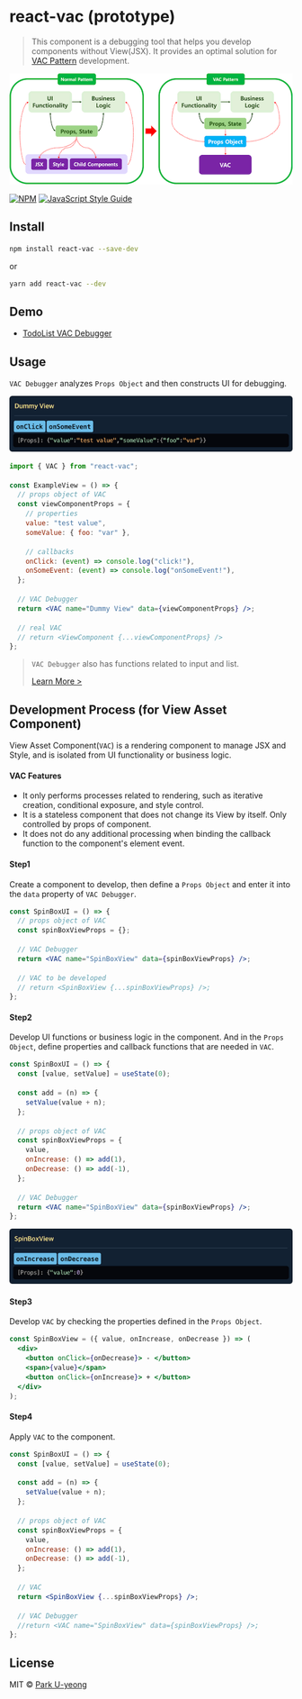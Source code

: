 # react-vac (prototype)

> This component is a debugging tool that helps you develop components without View(JSX). It provides an optimal solution for [VAC Pattern](#development-process-for-view-asset-component) development.

![vac pattern](./docs/readme_assets/vac_pattern_s1.png?raw=true)

[![NPM](https://img.shields.io/npm/v/react-vac.svg)](https://www.npmjs.com/package/react-vac) [![JavaScript Style Guide](https://img.shields.io/badge/code_style-standard-brightgreen.svg)](https://standardjs.com)

## Install

```bash
npm install react-vac --save-dev
```

or

```bash
yarn add react-vac --dev
```

## Demo

- [TodoList VAC Debugger](https://coxcore.github.io/react-vac/demo/todo/vac/)

## Usage

`VAC Debugger` analyzes `Props Object` and then constructs UI for debugging.

![basic usage](./docs/readme_assets/example_vac_basic_s2.png?raw=true)

```jsx
import { VAC } from "react-vac";

const ExampleView = () => {
  // props object of VAC
  const viewComponentProps = {
    // properties
    value: "test value",
    someValue: { foo: "var" },

    // callbacks
    onClick: (event) => console.log("click!"),
    onSomeEvent: (event) => console.log("onSomeEvent!"),
  };

  // VAC Debugger
  return <VAC name="Dummy View" data={viewComponentProps} />;

  // real VAC
  // return <ViewComponent {...viewComponentProps} />
};
```

> `VAC Debugger` also has functions related to input and list.
>
> [Learn More >](./docs/VAC_USAGE.md)

## Development Process (for View Asset Component)

View Asset Component(`VAC`) is a rendering component to manage JSX and Style, and is isolated from UI functionality or business logic.

#### VAC Features

- It only performs processes related to rendering, such as iterative creation, conditional exposure, and style control.
- It is a stateless component that does not change its View by itself. Only controlled by props of component.
- It does not do any additional processing when binding the callback function to the component's element event.

#### Step1

Create a component to develop, then define a `Props Object` and enter it into the `data` property of `VAC Debugger`.

```jsx
const SpinBoxUI = () => {
  // props object of VAC
  const spinBoxViewProps = {};

  // VAC Debugger
  return <VAC name="SpinBoxView" data={spinBoxViewProps} />;

  // VAC to be developed
  // return <SpinBoxView {...spinBoxViewProps} />;
};
```

#### Step2

Develop UI functions or business logic in the component. And in the `Props Object`, define properties and callback functions that are needed in `VAC`.

```jsx
const SpinBoxUI = () => {
  const [value, setValue] = useState(0);

  const add = (n) => {
    setValue(value + n);
  };

  // props object of VAC
  const spinBoxViewProps = {
    value,
    onIncrease: () => add(1),
    onDecrease: () => add(-1),
  };

  // VAC Debugger
  return <VAC name="SpinBoxView" data={spinBoxViewProps} />;
};
```

![basic example](./docs/readme_assets/example_vac_spinbox_s2.png?raw=true)

#### Step3

Develop `VAC` by checking the properties defined in the `Props Object`.

```jsx
const SpinBoxView = ({ value, onIncrease, onDecrease }) => (
  <div>
    <button onClick={onDecrease}> - </button>
    <span>{value}</span>
    <button onClick={onIncrease}> + </button>
  </div>
);
```

#### Step4

Apply `VAC` to the component.

```jsx
const SpinBoxUI = () => {
  const [value, setValue] = useState(0);

  const add = (n) => {
    setValue(value + n);
  };

  // props object of VAC
  const spinBoxViewProps = {
    value,
    onIncrease: () => add(1),
    onDecrease: () => add(-1),
  };

  // VAC
  return <SpinBoxView {...spinBoxViewProps} />;

  // VAC Debugger
  //return <VAC name="SpinBoxView" data={spinBoxViewProps} />;
};
```

## License

MIT © [Park U-yeong](https://github.com/coxcore)
